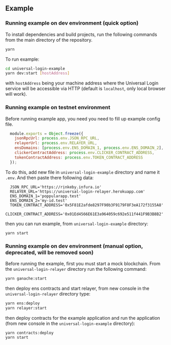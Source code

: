 ## Example

### Running example on dev environment (quick option)

To install dependencies and build projects, run the following commands from the main directory of the repository.

```sh
yarn
```

To run example:

```sh
cd universal-login-example
yarn dev:start [hostAddress]
```

with `hostAddress` being your machine address where the Universal Login service will be accessible via HTTP (default is `localhost`, only local browser will work).

### Running example on testnet environment 

Before running example app, you need you need to fill up example config file. 
```js
  module.exports = Object.freeze({
    jsonRpcUrl: process.env.JSON_RPC_URL,
    relayerUrl: process.env.RELAYER_URL,
    ensDomains: [process.env.ENS_DOMAIN_1, process.env.ENS_DOMAIN_2],
    clickerContractAddress: process.env.CLICKER_CONTRACT_ADDRESS,
    tokenContractAddress: process.env.TOKEN_CONTRACT_ADDRESS
  });
```

To do this, add new file in `universal-login-example` directory and name it `.env`. And then paste there following data:
```
  JSON_RPC_URL='https://rinkeby.infura.io'
  RELAYER_URL='https://universal-login-relayer.herokuapp.com'
  ENS_DOMAIN_1='poppularapp.test'
  ENS_DOMAIN_2='my-id.test'
  TOKEN_CONTRACT_ADDRESS='0x5F81E2afde8297F90b3F9179F8F3eA172f3155A8'
  CLICKER_CONTRACT_ADDRESS='0x01Ed4566E61E3a964059c692e511f441F9B3B8B2'
```
then you can run example, from `universal-login-example` directory:
```
yarn start
```

### Running example on dev environment (manual option, deprecated, will be removed soon)

Before running the example, first you must start a mock blockchain. From the `universal-login-relayer` directory run the following command:

```sh
yarn ganache:start
```

then deploy ens contracts and start relayer, from new console in the `universal-login-relayer` directory type:

```sh
yarn ens:deploy
yarn relayer:start
```

then deploy contracts for the example application and run the application (from new console in the `universal-login-example` directory):

```
yarn contracts:deploy
yarn start
```